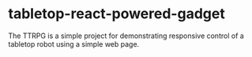 # tabletop-react-powered-gadget
The TTRPG is a simple project for demonstrating responsive control of a tabletop robot using a simple web page.
